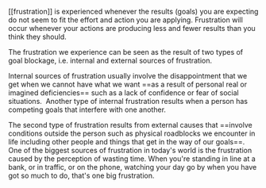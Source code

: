 [[frustration]] is experienced whenever the results (goals) you are expecting do not seem to fit the effort and action you are applying. Frustration will occur whenever your actions are producing less and fewer results than you think they should.

The frustration we experience can be seen as the result of two types of goal blockage, i.e. internal and external sources of frustration.

Internal sources of frustration usually involve the disappointment that we get when we cannot have what we want ==as a result of personal real or imagined deficiencies== such as a lack of confidence or fear of social situations.  Another type of internal frustration results when a person has competing goals that interfere with one another.

The second type of frustration results from external causes that ==involve conditions outside the person such as physical roadblocks we encounter in life including other people and things that get in the way of our goals==.  One of the biggest sources of frustration in today's world is the frustration caused by the perception of wasting time. When you're standing in line at a bank, or in traffic, or on the phone, watching your day go by when you have got so much to do, that's one big frustration.